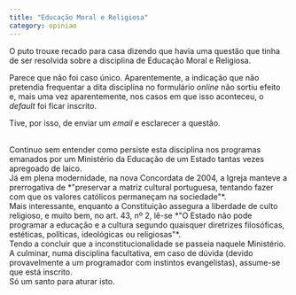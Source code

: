 ```yaml
---
title: "Educação Moral e Religiosa"
category: opiniao
---
```


O puto trouxe recado para casa dizendo que havia uma questão que tinha de ser resolvida sobre a disciplina de Educação Moral e Religiosa.

Parece que não foi caso único. Aparentemente, a indicação que não pretendia frequentar a dita disciplina no formulário *online* não sortiu efeito e, mais uma vez aparentemente, nos casos em que isso aconteceu, o *default* foi ficar inscrito.

Tive, por isso, de enviar um *email* e esclarecer a questão.

<br/>
Continuo sem entender como persiste esta disciplina nos programas emanados por um Ministério da Educação de um Estado tantas vezes apregoado de laico.

<br/>
Já em plena modernidade, na nova Concordata de 2004, a Igreja manteve a prerrogativa de *"preservar a matriz cultural portuguesa, tentando fazer com que os valores católicos permaneçam na sociedade"*.

<br/>
Mais interessante, enquanto a Constituição assegura a liberdade de culto religioso, e muito bem, no art. 43, nº 2, lê-se *"O Estado não pode programar a educação e a cultura segundo quaisquer diretrizes filosóficas, estéticas, políticas, ideológicas ou religiosas"*.

<br/>
Tendo a concluir que a inconstitucionalidade se passeia naquele Ministério.

<br/>
A culminar, numa disciplina facultativa, em caso de dúvida (devido provavelmente a um programador com instintos evangelistas), assume-se que está inscrito.

<br/>
Só um santo para aturar isto.
